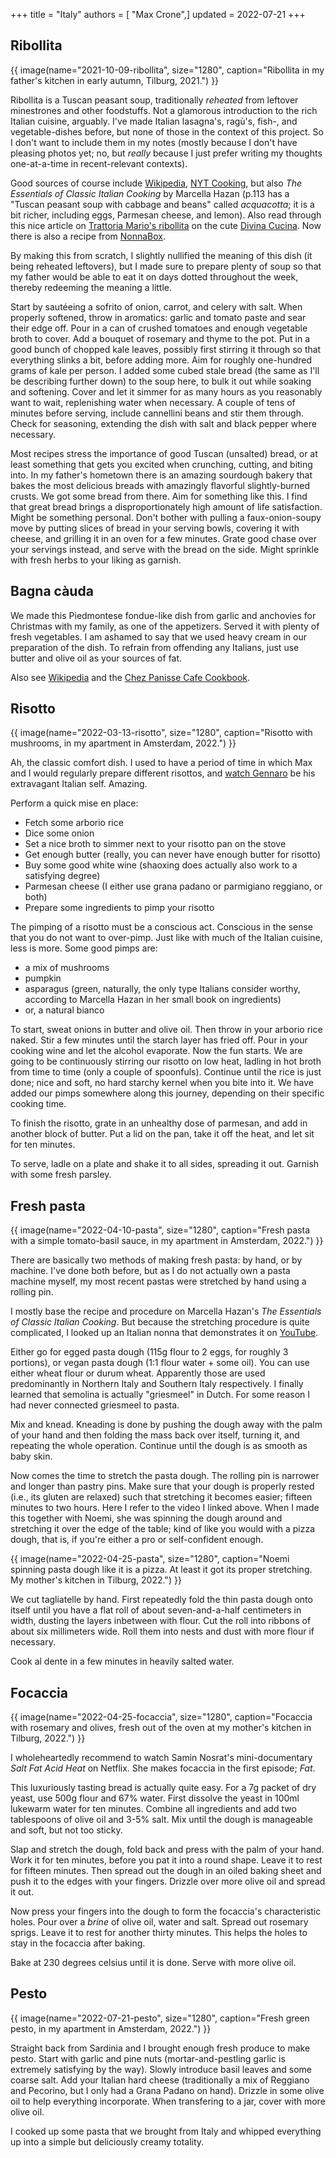 +++
title = "Italy"
authors = [ "Max Crone",]
updated = 2022-07-21
+++


## Ribollita

{{ image(name="2021-10-09-ribollita", size="1280", caption="Ribollita in my father's kitchen in early autumn, Tilburg, 2021.") }}

Ribollita is a Tuscan peasant soup, traditionally *reheated* from leftover minestrones and other foodstuffs.
Not a glamorous introduction to the rich Italian cuisine, arguably.
I've made Italian lasagna's, ragù's, fish-, and vegetable-dishes before, but none of those in the context of this project.
So I don't want to include them in my notes (mostly because I don't have pleasing photos yet; no, but *really* because I just prefer writing my thoughts one-at-a-time in recent-relevant contexts).

Good sources of course include [Wikipedia](https://en.wikipedia.org/wiki/Ribollita), [NYT Cooking](https://cooking.nytimes.com/recipes/1016052-ribollita), but also *The Essentials of Classic Italian Cooking* by Marcella Hazan (p.113 has a "Tuscan peasant soup with cabbage and beans" called *acquacotta*; it is a bit richer, including eggs, Parmesan cheese, and lemon).
Also read through this nice article on [Trattoria Mario's ribollita](https://divinacucina.com/2015/01/trattoria-marios-ribollita/) on the cute [Divina Cucina](https://divinacucina.com/). Now there is also a recipe from [NonnaBox](https://www.nonnabox.com/ribollita/).

By making this from scratch, I slightly nullified the meaning of this dish (it being reheated leftovers), but I made sure to prepare plenty of soup so that my father would be able to eat it on days dotted throughout the week, thereby redeeming the meaning a little.

Start by sautéeing a sofrito of onion, carrot, and celery with salt.
When properly softened, throw in aromatics: garlic and tomato paste and sear their edge off.
Pour in a can of crushed tomatoes and enough vegetable broth to cover. 
Add a bouquet of rosemary and thyme to the pot.
Put in a good bunch of chopped kale leaves, possibly first stirring it through so that everything slinks a bit, before adding more.
Aim for roughly one-hundred grams of kale per person.
I added some cubed stale bread (the same as I'll be describing further down) to the soup here, to bulk it out while soaking and softening.
Cover and let it simmer for as many hours as you reasonably want to wait, replenishing water when necessary.
A couple of tens of minutes before serving, include cannellini beans and stir them through.
Check for seasoning, extending the dish with salt and black pepper where necessary.

Most recipes stress the importance of good Tuscan (unsalted) bread, or at least something that gets you excited when crunching, cutting, and biting into.
In my father's hometown there is an amazing sourdough bakery that bakes the most delicious breads with amazingly flavorful slightly-burned crusts.
We got some bread from there.
Aim for something like this.
I find that great bread brings a disproportionately high amount of life satisfaction.
Might be something personal.
Don't bother with pulling a faux-onion-soupy move by putting slices of bread in your serving bowls, covering it with cheese, and grilling it in an oven for a few minutes.
Grate good chase over your servings instead, and serve with the bread on the side.
Might sprinkle with fresh herbs to your liking as garnish.

## Bagna càuda

We made this Piedmontese fondue-like dish from garlic and anchovies for Christmas with my family, as one of the appetizers. Served it with plenty of fresh vegetables. I am ashamed to say that we used heavy cream in our preparation of the dish. To refrain from offending any Italians, just use butter and olive oil as your sources of fat.

Also see [Wikipedia](https://en.wikipedia.org/wiki/Bagna_c%C3%A0uda) and the [Chez Panisse Cafe Cookbook](https://books.google.co.il/books?id=Gk7OAgAAQBAJ&pg=PA16&redir_esc=y#v=onepage&q&f=false).

## Risotto

{{ image(name="2022-03-13-risotto", size="1280", caption="Risotto with mushrooms, in my apartment in Amsterdam, 2022.") }}

Ah, the classic comfort dish. I used to have a period of time in which Max and I would regularly prepare different risottos, and [watch Gennaro](https://youtu.be/VOBihHeZuXE) be his extravagant Italian self. Amazing.

Perform a quick mise en place:

- Fetch some arborio rice
- Dice some onion
- Set a nice broth to simmer next to your risotto pan on the stove
- Get enough butter (really, you can never have enough butter for risotto)
- Buy some good white wine (shaoxing does actually also work to a satisfying degree)
- Parmesan cheese (I either use grana padano or parmigiano reggiano, or both)
- Prepare some ingredients to pimp your risotto

The pimping of a risotto must be a conscious act. Conscious in the sense that you do not want to over-pimp. Just like with much of the Italian cuisine, less is more. Some good pimps are:

- a mix of mushrooms
- pumpkin
- asparagus (green, naturally, the only type Italians consider worthy, according to Marcella Hazan in her small book on ingredients)
- or, a natural bianco

To start, sweat onions in butter and olive oil. Then throw in your arborio rice naked. Stir a few minutes until the starch layer has fried off. Pour in your cooking wine and let the alcohol evaporate. Now the fun starts. We are going to be continuously stirring our risotto on low heat, ladling in hot broth from time to time (only a couple of spoonfuls). Continue until the rice is just done; nice and soft, no hard starchy kernel when you bite into it. We have added our pimps somewhere along this journey, depending on their specific cooking time.

To finish the risotto, grate in an unhealthy dose of parmesan, and add in another block of butter. Put a lid on the pan, take it off the heat, and let sit for ten minutes.

To serve, ladle on a plate and shake it to all sides, spreading it out. Garnish with some fresh parsley.

## Fresh pasta

{{ image(name="2022-04-10-pasta", size="1280", caption="Fresh pasta with a simple tomato-basil sauce, in my apartment in Amsterdam, 2022.") }}

There are basically two methods of making fresh pasta: by hand, or by machine. I've done both before, but as I do not actually own a pasta machine myself, my most recent pastas were stretched by hand using a rolling pin.

I mostly base the recipe and procedure on Marcella Hazan's *The Essentials of Classic Italian Cooking*. But because the stretching procedure is quite complicated, I looked up an Italian nonna that demonstrates it on [YouTube](https://www.youtube.com/watch?v=uuY3yZkaLWI).

Either go for egged pasta dough (115g flour to 2 eggs, for roughly 3 portions), or vegan pasta dough (1:1 flour water + some oil). You can use either wheat flour or durum wheat. Apparently those are used predominantly in Northern Italy and Southern Italy respectively. I finally learned that semolina is actually "griesmeel" in Dutch. For some reason I had never connected griesmeel to pasta.

Mix and knead. Kneading is done by pushing the dough away with the palm of your hand and then folding the mass back over itself, turning it, and repeating the whole operation. Continue until the dough is as smooth as baby skin.

Now comes the time to stretch the pasta dough. The rolling pin is narrower and longer than pastry pins. Make sure that your dough is properly rested (i.e., its gluten are relaxed) such that stretching it becomes easier; fifteen minutes to two hours. Here I refer to the video I linked above. When I made this together with Noemi, she was spinning the dough around and stretching it over the edge of the table; kind of like you would with a pizza dough, that is, if you're either a pro or self-confident enough.

{{ image(name="2022-04-25-pasta", size="1280", caption="Noemi spinning pasta dough like it is a pizza. At least it got its proper stretching. My mother's kitchen in Tilburg, 2022.") }}

We cut tagliatelle by hand. First repeatedly fold the thin pasta dough onto itself until you have a flat roll of about seven-and-a-half centimeters in width, dusting the layers inbetween with flour. Cut the roll into ribbons of about six millimeters wide. Roll them into nests and dust with more flour if necessary.

Cook al dente in a few minutes in heavily salted water.

## Focaccia

{{ image(name="2022-04-25-focaccia", size="1280", caption="Focaccia with rosemary and olives, fresh out of the oven at my mother's kitchen in Tilburg, 2022.") }}

I wholeheartedly recommend to watch Samin Nosrat's mini-documentary *Salt Fat Acid Heat* on Netflix. She makes focaccia in the first episode; *Fat*.

This luxuriously tasting bread is actually quite easy. For a 7g packet of dry yeast, use 500g flour and 67% water. First dissolve the yeast in 100ml lukewarm water for ten minutes. Combine all ingredients and add two tablespoons of olive oil and 3-5% salt. Mix until the dough is manageable and soft, but not too sticky.

Slap and stretch the dough, fold back and press with the palm of your hand. Work it for ten minutes, before you pat it into a round shape. Leave it to rest for fifteen minutes. Then spread out the dough in an oiled baking sheet and push it to the edges with your fingers. Drizzle over more olive oil and spread it out.

Now press your fingers into the dough to form the focaccia's characteristic holes. Pour over a *brine* of olive oil, water and salt. Spread out rosemary sprigs. Leave it to rest for another thirty minutes. This helps the holes to stay in the focaccia after baking.

Bake at 230 degrees celsius until it is done. Serve with more olive oil.

## Pesto

{{ image(name="2022-07-21-pesto", size="1280", caption="Fresh green pesto, in my apartment in Amsterdam, 2022.") }}

Straight back from Sardinia and I brought enough fresh produce to make pesto.
Start with garlic and pine nuts (mortar-and-pestling garlic is extremely satisfying by the way).
Slowly introduce basil leaves and some coarse salt.
Add your Italian hard cheese (traditionally a mix of Reggiano and Pecorino, but I only had a Grana Padano on hand).
Drizzle in some olive oil to help everything incorporate.
When transfering to a jar, cover with more olive oil.

I cooked up some pasta that we brought from Italy and whipped everything up into a simple but deliciously creamy totality.
